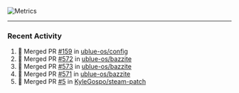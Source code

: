 ![Metrics](https://metrics.lecoq.io/KyleGospo?template=classic&base=header%2C%20activity%2C%20community%2C%20repositories%2C%20metadata&base.indepth=false&base.hireable=false&base.skip=false&config.timezone=America%2FLos_Angeles)

---
### Recent Activity
<!--START_SECTION:activity-->
1. 🎉 Merged PR [#159](https://github.com/ublue-os/config/pull/159) in [ublue-os/config](https://github.com/ublue-os/config)
2. 🎉 Merged PR [#572](https://github.com/ublue-os/bazzite/pull/572) in [ublue-os/bazzite](https://github.com/ublue-os/bazzite)
3. 🎉 Merged PR [#573](https://github.com/ublue-os/bazzite/pull/573) in [ublue-os/bazzite](https://github.com/ublue-os/bazzite)
4. 🎉 Merged PR [#571](https://github.com/ublue-os/bazzite/pull/571) in [ublue-os/bazzite](https://github.com/ublue-os/bazzite)
5. 🎉 Merged PR [#5](https://github.com/KyleGospo/steam-patch/pull/5) in [KyleGospo/steam-patch](https://github.com/KyleGospo/steam-patch)
<!--END_SECTION:activity-->
